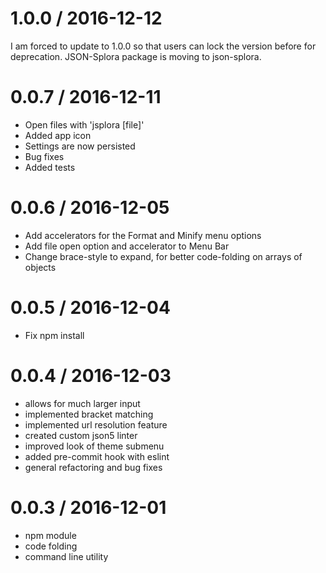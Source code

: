 
1.0.0 / 2016-12-12
==================

I am forced to update to 1.0.0 so that users can lock the version before for deprecation. JSON-Splora package is moving to json-splora.

0.0.7 / 2016-12-11
==================

- Open files with 'jsplora [file]'
- Added app icon
- Settings are now persisted
- Bug fixes
- Added tests

0.0.6 / 2016-12-05
==================

- Add accelerators for the Format and Minify menu options
- Add file open option and accelerator to Menu Bar
- Change brace-style to expand, for better code-folding on arrays of objects

0.0.5 / 2016-12-04
==================

- Fix npm install

0.0.4 / 2016-12-03
==================

- allows for much larger input
- implemented bracket matching
- implemented url resolution feature
- created custom json5 linter
- improved look of theme submenu
- added pre-commit hook with eslint
- general refactoring and bug fixes


0.0.3 / 2016-12-01
==================

- npm module
- code folding
- command line utility
